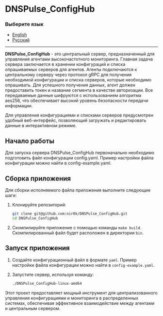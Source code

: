 # DNSPulse_ConfigHub

### Выберите язык

- [English](README.md)
- [Русский](README.ru.md)

---

**DNSPulse_ConfigHub** - это центральный сервер, предназначенный для управления агентами высокочастотного мониторинга. Главная задача сервера заключается в хранении конфигураций и списка опрашиваемых серверов для агентов. Агенты подключаются к центральному серверу через протокол gRPC для получения необходимой конфигурации и списка серверов, которые необходимо опрашивать. Для успешного получения данных, агент должен предоставить токен и название сегмента в качестве авторизации. Все передаваемые данные шифруются с использованием алгоритма aes256, что обеспечивает высокий уровень безопасности передачи информации.

Для управления конфигурациями и списками серверов предусмотрен удобный веб-интерфейс, позволяющий загружать и редактировать данные в интерактивном режиме.


## Начало работы
Для запуска сервера DNSPulse_ConfigHub первоначально необходимо подготовить файл конфигурации config.yaml. Пример настройки файла конфигурации можно найти в config-example.yaml.

## Сборка приложения
Для сборки исполняемого файла приложения выполните следующие шаги:

1. Клонируйте репозиторий:

    ```sh
    git clone git@github.com:nir0k/DNSPulse_ConfigHub.git
    cd DNSPulse_ConfigHub
    ```

2. Скомпилируйте приложение с помощью команды `make build`. Скомпилированный файл будет расположен в директории `bin`.


## Запуск приложения

1. Создайте конфигурационный файл в формате `yaml`. Пример настройки файла конфигурации можно найти в `config-example.yaml`.
2. Запустите сервер, используя команду:

    ```sh
    ./DNSPulse_ConfigHub-linux-amd64
    ```

Этот проект предоставляет мощный инструмент для централизованного управления конфигурациями и мониторинга в распределенных системах, обеспечивая эффективное взаимодействие между агентами и центральным сервером.